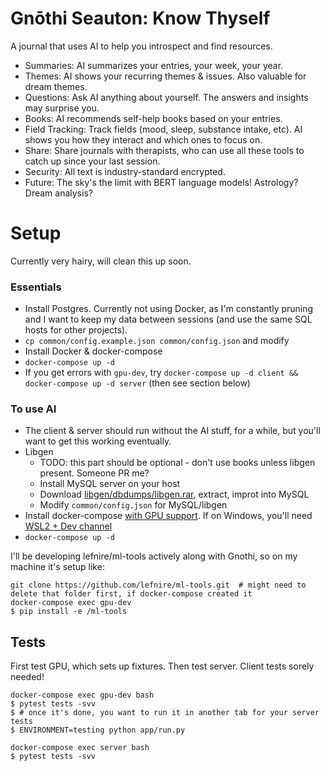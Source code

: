 # Gnōthi Seauton: Know Thyself
A journal that uses AI to help you introspect and find resources.

* Summaries: AI summarizes your entries, your week, your year.
* Themes: AI shows your recurring themes & issues. Also valuable for dream themes.
* Questions: Ask AI anything about yourself. The answers and insights may surprise you.
* Books: AI recommends self-help books based on your entries.
* Field Tracking: Track fields (mood, sleep, substance intake, etc). AI shows you how they interact and which ones to focus on.
* Share: Share journals with therapists, who can use all these tools to catch up since your last session.
* Security: All text is industry-standard encrypted.
* Future: The sky's the limit with BERT language models! Astrology? Dream analysis?

# Setup
Currently very hairy, will clean this up soon.

### Essentials
* Install Postgres. Currently not using Docker, as I'm constantly pruning and I want to keep my data between sessions (and use the same SQL hosts for other projects).
* `cp common/config.example.json common/config.json` and modify
* Install Docker & docker-compose
* `docker-compose up -d`
* If you get errors with `gpu-dev`, try `docker-compose up -d client && docker-compose up -d server` (then see section below)

### To use AI
* The client & server should run without the AI stuff, for a while, but you'll want to get this working eventually.
* Libgen
    * TODO: this part should be optional - don't use books unless libgen present. Someone PR me? 
    * Install MySQL server on your host
    * Download [libgen/dbdumps/libgen.rar](http://gen.lib.rus.ec/dbdumps/), extract, improt into MySQL
    * Modify `common/config.json` for MySQL/libgen
* Install docker-compose [with GPU support](https://github.com/docker/compose/issues/6691#issuecomment-670700674). If on Windows, you'll need [WSL2 + Dev channel](https://medium.com/@dalgibbard/docker-with-gpu-support-in-wsl2-ebbc94251cf5)
* `docker-compose up -d`

I'll be developing lefnire/ml-tools actively along with Gnothi, so on my machine it's setup like:

```
git clone https://github.com/lefnire/ml-tools.git  # might need to delete that folder first, if docker-compose created it
docker-compose exec gpu-dev
$ pip install -e /ml-tools
```

## Tests
First test GPU, which sets up fixtures. Then test server. Client tests sorely needed!

```
docker-compose exec gpu-dev bash
$ pytest tests -svv
$ # once it's done, you want to run it in another tab for your server tests
$ ENVIRONMENT=testing python app/run.py

docker-compose exec server bash
$ pytest tests -svv
```
